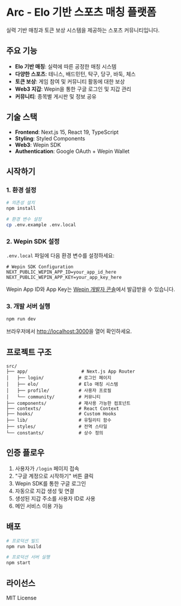 # Arc - Elo 기반 스포츠 매칭 플랫폼

실력 기반 매칭과 토큰 보상 시스템을 제공하는 스포츠 커뮤니티입니다.

## 주요 기능

- **Elo 기반 매칭**: 실력에 따른 공정한 매칭 시스템
- **다양한 스포츠**: 테니스, 배드민턴, 탁구, 당구, 바둑, 체스
- **토큰 보상**: 게임 참여 및 커뮤니티 활동에 대한 보상
- **Web3 지갑**: Wepin을 통한 구글 로그인 및 지갑 관리
- **커뮤니티**: 종목별 게시판 및 정보 공유

## 기술 스택

- **Frontend**: Next.js 15, React 19, TypeScript
- **Styling**: Styled Components
- **Web3**: Wepin SDK
- **Authentication**: Google OAuth + Wepin Wallet

## 시작하기

### 1. 환경 설정

```bash
# 의존성 설치
npm install

# 환경 변수 설정
cp .env.example .env.local
```

### 2. Wepin SDK 설정

`.env.local` 파일에 다음 환경 변수를 설정하세요:

```env
# Wepin SDK Configuration
NEXT_PUBLIC_WEPIN_APP_ID=your_app_id_here
NEXT_PUBLIC_WEPIN_APP_KEY=your_app_key_here
```

Wepin App ID와 App Key는 [Wepin 개발자 콘솔](https://docs.wepin.io)에서 발급받을 수 있습니다.

### 3. 개발 서버 실행

```bash
npm run dev
```

브라우저에서 [http://localhost:3000](http://localhost:3000)을 열어 확인하세요.

## 프로젝트 구조

```
src/
├── app/                    # Next.js App Router
│   ├── login/             # 로그인 페이지
│   ├── elo/               # Elo 매칭 시스템
│   ├── profile/           # 사용자 프로필
│   └── community/         # 커뮤니티
├── components/            # 재사용 가능한 컴포넌트
├── contexts/              # React Context
├── hooks/                 # Custom Hooks
├── lib/                   # 유틸리티 함수
├── styles/                # 전역 스타일
└── constants/             # 상수 정의
```

## 인증 플로우

1. 사용자가 `/login` 페이지 접속
2. "구글 계정으로 시작하기" 버튼 클릭
3. Wepin SDK를 통한 구글 로그인
4. 자동으로 지갑 생성 및 연결
5. 생성된 지갑 주소를 사용자 ID로 사용
6. 메인 서비스 이용 가능

## 배포

```bash
# 프로덕션 빌드
npm run build

# 프로덕션 서버 실행
npm start
```

## 라이선스

MIT License
